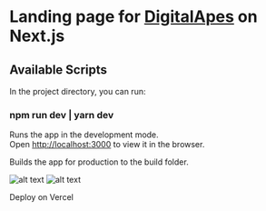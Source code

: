 # Landing page for [DigitalApes](https://digitalapes.agency/) on Next.js

## Available Scripts

In the project directory, you can run:

### npm run dev | yarn dev

Runs the app in the development mode.\
Open [http://localhost:3000](http://localhost:3000) to view it in the browser.

Builds the app for production to the build folder.

![alt text](/docs/images/main-screen.jpg?raw=true)
![alt text](/docs/images/second-screen.jpg?raw=true)

Deploy on Vercel